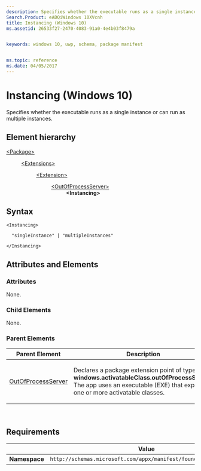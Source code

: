 ```yaml
---
description: Specifies whether the executable runs as a single instance or can run as multiple instances.
Search.Product: eADQiWindows 10XVcnh
title: Instancing (Windows 10)
ms.assetid: 26533f27-2470-4083-91a0-4e4b03f8479a


keywords: windows 10, uwp, schema, package manifest


ms.topic: reference
ms.date: 04/05/2017
---
```


# Instancing (Windows 10)


Specifies whether the executable runs as a single instance or can run as multiple instances.

## Element hierarchy

<dl>
<dt><a href="element-package.md">&lt;Package&gt;</a></dt>
<dd>
<dl>
<dt><a href="element-extensions.md">&lt;Extensions&gt;</a></dt>
<dd>
<dl>
<dt><a href="element-extension.md">&lt;Extension&gt;</a></dt>
<dd>
<dl>
<dt><a href="element-outofprocessserver.md">&lt;OutOfProcessServer&gt;</a></dt>
<dd><b>&lt;Instancing&gt;</b></dd>
</dl>
</dd>
</dl>
</dd>
</dl>
</dd>
</dl>

## Syntax

``` syntax
<Instancing>

  "singleInstance" | "multipleInstances"

</Instancing>
```

## Attributes and Elements


### Attributes

None.

### Child Elements

None.

### Parent Elements

<table>
<colgroup>
<col width="50%" />
<col width="50%" />
</colgroup>
<thead>
<tr class="header">
<th>Parent Element</th>
<th>Description</th>
</tr>
</thead>
<tbody>
<tr class="odd">
<td><a href="element-outofprocessserver.md">OutOfProcessServer</a> </td>
<td><p>Declares a package extension point of type <strong>windows.activatableClass.outOfProcessServer</strong>. The app uses an executable (EXE) that exposes one or more activatable classes.</p></td>
</tr>
</tbody>
</table>

 

## Requirements

|   | Value |
|--|--|
| **Namespace** | `http://schemas.microsoft.com/appx/manifest/foundation/windows10` |


 

 



